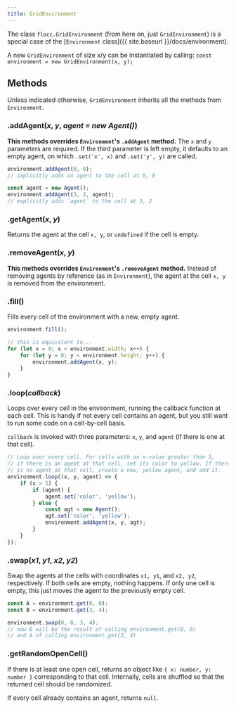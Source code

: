 ```yaml
---
title: GridEnvironment
---
```


The class `flocc.GridEnvironment` (from here on, just `GridEnvironment`) is a special case of the [`Environment` class]({{ site.baseurl }}/docs/environment).

A new `GridEnvironment` of size x/y can be instantiated by calling: `const environment = new GridEnvironment(x, y);`

## Methods

Unless indicated otherwise, `GridEnvironment` inherits all the methods from `Environment`.

### .addAgent(_x_, _y_, _agent = new Agent()_)

__This methods overrides `Environment`'s `.addAgent` method.__ The `x` and `y` parameters are required. If the third parameter is left empty, it defaults to an empty agent, on which `.set('x', x)` and `.set('y', y)` are called.

```js
environment.addAgent(0, 0);
// implicitly adds an agent to the cell at 0, 0

const agent = new Agent();
environment.addAgent(3, 2, agent);
// explicitly adds `agent` to the cell at 3, 2
```

### .getAgent(_x_, _y_)

Returns the agent at the cell `x, y`, or `undefined` if the cell is empty.

### .removeAgent(_x_, _y_)

__This methods overrides `Environment`'s `.removeAgent` method.__ Instead of removing agents by reference (as in `Environment`), the agent at the cell `x, y` is removed from the environment.

### .fill()

Fills every cell of the environment with a new, empty agent.

```js
environment.fill();

// this is equivalent to...
for (let x = 0; x < environment.width; x++) {
    for (let y = 0; y < environment.height; y++) {
        environment.addAgent(x, y);
    }
}
```

### .loop(_callback_)

Loops over every cell in the environment, running the callback function at each cell. This is handy if not every cell contains an agent, but you still want to run some code on a cell-by-cell basis.

`callback` is invoked with three parameters: `x`, `y`, and `agent` (if there is one at that cell).

```js
// Loop over every cell. For cells with an x-value greater than 5,
// if there is an agent at that cell, set its color to yellow. If there
// is no agent at that cell, create a new, yellow agent, and add it.
environment.loop((x, y, agent) => {
    if (x > 5) {
        if (agent) {
            agent.set('color', 'yellow');
        } else {
            const agt = new Agent();
            agt.set('color', 'yellow');
            environment.addAgent(x, y, agt);
        }
    }
});
```

### .swap(_x1_, _y1_, _x2_, _y2_)

Swap the agents at the cells with coordinates `x1, y1`, and `x2, y2`, respectively. If both cells are empty, nothing happens. If only one cell is empty, this just moves the agent to the previously empty cell.

```js
const A = environment.get(0, 0);
const B = environment.get(3, 4);

environment.swap(0, 0, 3, 4);
// now B will be the result of calling environment.get(0, 0)
// and A of calling environment.get(3, 4)
```

### .getRandomOpenCell()

If there is at least one open cell, returns an object like `{ x: number, y: number }` corresponding to that cell. Internally, cells are shuffled so that the returned cell should be randomized. 

If every cell already contains an agent, returns `null`.